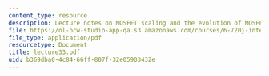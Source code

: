 ```yaml
---
content_type: resource
description: Lecture notes on MOSFET scaling and the evolution of MOSFET design.
file: https://ol-ocw-studio-app-qa.s3.amazonaws.com/courses/6-720j-integrated-microelectronic-devices-spring-2007/b369dba04c8466ff807f32e05903432e_lecture33.pdf
file_type: application/pdf
resourcetype: Document
title: lecture33.pdf
uid: b369dba0-4c84-66ff-807f-32e05903432e
---
```

